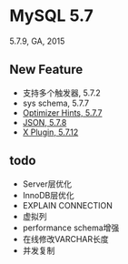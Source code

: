# MySQL 5.7

5.7.9, GA, 2015

## New Feature

- 支持多个触发器, 5.7.2
- sys schema, 5.7.7
- [Optimizer Hints, 5.7.7](https://dev.mysql.com/doc/refman/5.7/en/optimizer-hints.html)
- [JSON, 5.7.8](../dev/model/DataTypes.md#json)
- [X Plugin, 5.7.12](http://dev.mysql.com/doc/refman/5.7/en/x-plugin.html)


todo
--

- Server层优化
- InnoDB层优化
- EXPLAIN CONNECTION
- 虚拟列
- performance schema增强
- 在线修改VARCHAR长度
- 并发复制




